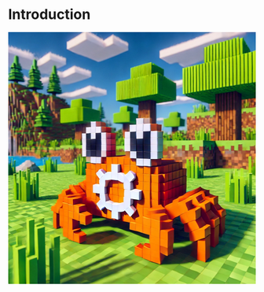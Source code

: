 # Introduction

<div align="center">
  <img width="512" height="512" src="https://github.com/michewl/craftlings/raw/refs/heads/main/assets/dall-e-book-introduction-placeholder-image.webp" alt="DALL·E 2025-02-25 17.17.45 - A Minecraft-style landscape with pixelated grass blocks, trees, and a bright blue sky. In the foreground, a small crab resembling the Rust programming" />
</div>
